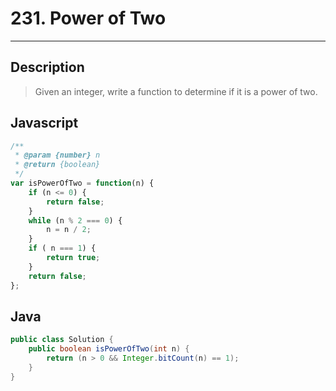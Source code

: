 # 231. Power of Two

---
## Description

> Given an integer, write a function to determine if it is a power of two.

## Javascript

```javascript
/**
 * @param {number} n
 * @return {boolean}
 */
var isPowerOfTwo = function(n) {
    if (n <= 0) {
        return false;
    }
    while (n % 2 === 0) {
        n = n / 2;
    }
    if ( n === 1) {
        return true;
    }
    return false;
};
```

## Java

```java
public class Solution {
    public boolean isPowerOfTwo(int n) {
        return (n > 0 && Integer.bitCount(n) == 1);
    }
}
```